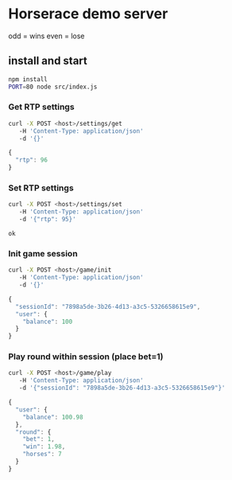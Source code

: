 # Horserace demo server
odd = wins
even = lose

## install and start
```bash
npm install
PORT=80 node src/index.js
```

### Get RTP settings
```bash
curl -X POST <host>/settings/get
   -H 'Content-Type: application/json'
   -d '{}'
```
```javascript
{
  "rtp": 96
}
```
### Set RTP settings
```bash
curl -X POST <host>/settings/set
   -H 'Content-Type: application/json'
   -d '{"rtp": 95}'
```
```
ok
```

### Init game session
```bash
curl -X POST <host>/game/init
   -H 'Content-Type: application/json'
   -d '{}'
```
```javascript
{
  "sessionId": "7898a5de-3b26-4d13-a3c5-5326658615e9",
  "user": {
    "balance": 100
  }
}
```

### Play round within session (place bet=1)
```bash
curl -X POST <host>/game/play
   -H 'Content-Type: application/json'
   -d '{"sessionId": "7898a5de-3b26-4d13-a3c5-5326658615e9"}'
```
```javascript
{
  "user": {
    "balance": 100.98
  },
  "round": {
    "bet": 1,
    "win": 1.98,
    "horses": 7
  }
}
```